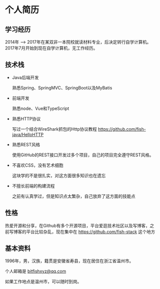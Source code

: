 # 个人简历

## 学习经历
2014年 --> 2017年在某双非一本院校就读材料专业，后决定转行自学计算机。2017年7月开始到现在自学计算机，无工作经历。



## 技术栈

- Java后端开发

  熟悉Spring、SpringMVC、SpringBoot以及MyBatis

- 前端开发

  熟悉node、Vue和TypeScript
  
- 熟悉HTTP协议

  写过一个结合WireShark抓包的Http协议教程 https://github.com/fish-java/HelloHTTP
  
- 熟悉REST风格

  使用GitHub的REST接口开发过多个项目，自己的项目完全遵守REST风格。
  
- 不喜欢CSS，没有艺术细胞
  
  这块学的不是很扎实，对这方面很多知识也在遗忘
  
- 不擅长前端的构建流程

  之前有认真学过，但是知识点太繁杂，自己放弃了这方面的技能点
  
## 性格
热爱开源和分享，在Github有多个开源项目，平台爱逛技术社区以及写博客，之前写博客的平台比较杂乱，现在集中在 https://github.com/fish-stack  这个地方



## 基本资料
1996年，男，汉族，籍贯是安徽省寿县，现在居住在浙江省温州市。

个人邮箱是  bitfishxyz@qq.com

如果工作地点是温州市，可以随时到岗。
